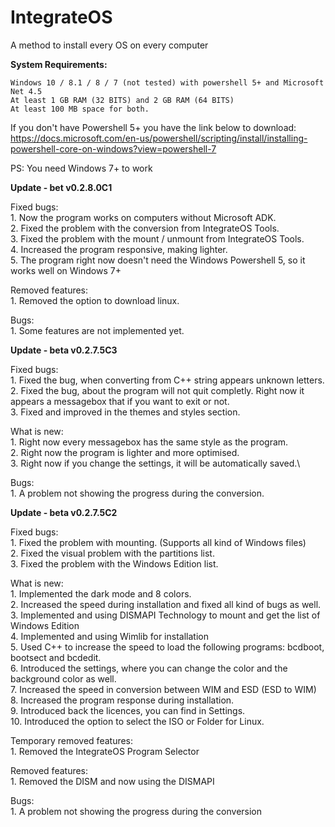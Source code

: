 # IntegrateOS
A method to install every OS on every computer

<b> System Requirements: </b>

 	Windows 10 / 8.1 / 8 / 7 (not tested) with powershell 5+ and Microsoft Net 4.5
 	At least 1 GB RAM (32 BITS) and 2 GB RAM (64 BITS)
 	At least 100 MB space for both.
        
If you don't have Powershell 5+ you have the link below to download:\
 https://docs.microsoft.com/en-us/powershell/scripting/install/installing-powershell-core-on-windows?view=powershell-7
 
 PS: You need Windows 7+ to work 
 
 <b>Update - bet v0.2.8.0C1</b>
 
 Fixed bugs:\
      1. Now the program works on computers without Microsoft ADK.\
      2. Fixed the problem with the conversion from IntegrateOS Tools.\
      3. Fixed the problem with the mount / unmount from IntegrateOS Tools.\
      4. Increased the program responsive, making lighter.\
      5. The program right now doesn't need the Windows Powershell 5, so it works well on Windows 7+
      
     
 Removed features:\
      1. Removed the option to download linux. 
      
      
 Bugs:\
     1. Some features are not implemented yet.
     
    
 
 <b>Update - beta v0.2.7.5C3</b>
 
Fixed bugs:\
       1. Fixed the bug, when converting from C++ string appears unknown letters.\
       2. Fixed the bug, about the program will not quit completly. Right now it appears a messagebox that if you want to exit or not.\
       3. Fixed and improved in the themes and styles section.

What is new:\
       1. Right now every messagebox has the same style as the program.\
       2. Right now the program is lighter and more optimised.\
       3. Right now if you change the settings, it will be automatically saved.\
       
Bugs:\
      1. A problem not showing the progress during the conversion. 
 
 <b>Update - beta v0.2.7.5C2</b>

Fixed bugs:\
        1. Fixed the problem with mounting. (Supports all kind of Windows files)\
	2. Fixed the visual problem with the partitions list.\
	3. Fixed the problem with the Windows Edition list.
	
	

What is new:\
	1. Implemented the dark mode and 8 colors.\
	2. Increased the speed during installation and fixed all kind of bugs as well.\
	3. Implemented and using DISMAPI Technology to mount and get the list of Windows Edition\
	4. Implemented and using Wimlib for installation\
	5. Used C++ to increase the speed to load the following programs: bcdboot, bootsect and bcdedit.\
	6. Introduced the settings, where you can change the color and the background color as well.\
	7. Increased the speed in conversion between WIM and ESD (ESD to WIM)\
	8. Increased the program response during installation.\
	9. Introduced back the licences, you can find in Settings.\
	10. Introduced the option to select the ISO or Folder for Linux.
	

	

Temporary removed features:\
	1. Removed the IntegrateOS Program Selector
	
	
	

Removed features:\
        1. Removed the DISM and now using the DISMAPI
	
	
	
Bugs:\
       1. A problem not showing the progress during the conversion
       
